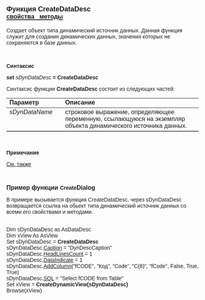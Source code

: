 ﻿<html>
<head>
<title>CreateDataDesc</title>
</head>

<body>

<h1><font size="4" face="Arial">Функция CreateDataDesc<br>
</font><a href="../../AsDataDesc.html">
    <font face="Arial" size="3">
        <strong>
            свойства&nbsp;&nbsp; методы
        </strong>
    </font>
</a></h1>

<p><font face="Arial">Создает объект типа динамический источник данных. Данная 
    функция служит для создания динамических данных, значения которых не сохраняются в базе данных.</font></p>

<p>&nbsp;</p>

<p class="label"><font face="Arial"><b>Синтаксис</b></font></p>

<p><font face="Arial"><strong>set</strong> <em>sDynDataDesc</em><strong> 
= CreateDataDesc</strong></font></p>

<p><font face="Arial">Синтаксис функции <strong>CreateDataDesc</strong></b>
состоит из следующих частей:</font></p>

<table border="1" cellPadding="5" cols="2" frame="below" rules="rows">
<TBODY>
  <tr vAlign="top">
    <td class="label" width="29%"><font face="Arial"><b>Параметр</b></font></td>
    <td class="label" width="71%"><font face="Arial"><strong>Описание</strong></font></td>
  </tr>
  <tr vAlign="top">
    <td width="29%"><em><font face="Arial">sDynDataName</font></em></td>
    <td width="71%"><font face="Arial">строковое выражение, 
	определяющее переменную, ссылающуюся на экземпляр объекта динамического источника данных.</font></td>
  </tr>
</table>

<p>&nbsp;</p>

<p class="label"><font face="Arial"><b>Примечание</b></font></p>

<p class="label"><a href="../../../constructors.html"><font face="Arial">
См. также</font></a></p>

<p class="label">&nbsp;</p>

<p><strong><font face="Arial" size="3">Пример функции </font><font
face="Arial">Create</font><font face="Arial" size="3">Dialog</font></strong></p>

<p><font face="Arial">В примере вызывается функция CreateDataDesc, через 
sDynDataDesc возвращается ссылка на обьект типа динамический источник данных со всеми его свойствами и 
методами. </font></p>

<p><font face="Arial"><br>
Dim sDynDataDesc as AsDataDesc<br>
Dim xView As AsView<br>
Set sDynDataDesc = <strong>CreateDataDesc</strong><br>
sDynDataDesc.<a href="../../AsDataDesc/Caption_DDesc.html">Caption</a> = &quot;DynDescCaption&quot;<br>
sDynDataDesc.<a href="../../AsDataDesc/HeadLinesCount_DDesc.html">HeadLinesCount</a> = 1<br>
sDynDataDesc.<a href="../../AsDataDesc/DataIndicate_DDesc.html">DataIndicate</a> = 1<br>
sDynDataDesc.<a href="../../AsDataDesc/AddColumn_DDesc.html">AddColumn</a>(&quot;fCODE&quot;, &quot;Код&quot;, &quot;Code&quot;, &quot;C(8)&quot;, &quot;fCode&quot;, False, True, True)<br>
sDynDataDesc.<a href="../../AsDataDesc/SQL_DDesc.html">SQL</a> = &quot;Select fCODE from Table&quot;<br>
Set xView  = <strong>CreateDynamicView(sDynDataDesc)</strong><br>
Browse(xView)<br>
</font></p>
</body>
</html>

